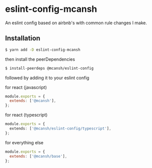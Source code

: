 # eslint-config-mcansh

An eslint config based on airbnb's with common rule changes I make.

## Installation

```bash
$ yarn add -D eslint-config-mcansh
```

then install the peerDependencies

```bash
$ install-peerdeps @mcansh/eslint-config
```

followed by adding it to your eslint config

for react (javascript)

```javascript
module.exports = {
  extends: ['@mcansh'],
};
```

for react (typescript)

```typescript
module.exports = {
  extends: ['@mcansh/eslint-config/typescript'],
};
```

for everything else

```javascript
module.exports = {
  extends: ['@mcansh/base'],
};
```
